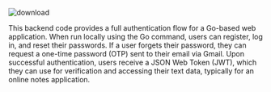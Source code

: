 
![download](https://github.com/Rawat-Senpai/Notes-App-with-GO-and-mongoDB/assets/88794531/e35f730e-ed25-4db5-ae37-9670807f7e24)



This backend code provides a full authentication flow for a Go-based web application. When run locally using the Go command, users can register, log in, and reset their passwords. If a user forgets their password, they can request a one-time password (OTP) sent to their email via Gmail. Upon successful authentication, users receive a JSON Web Token (JWT), which they can use for verification and accessing their text data, typically for an online notes application.
